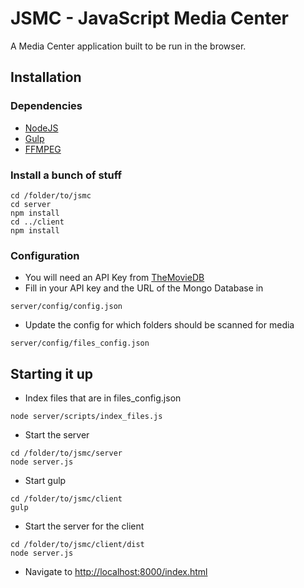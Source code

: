 JSMC - JavaScript Media Center
==============================

A Media Center application built to be run in the browser.

Installation
------------
### Dependencies
* [NodeJS](https://nodejs.org/en/)
* [Gulp](http://gulpjs.com/)
* [FFMPEG](https://www.ffmpeg.org/)

### Install a bunch of stuff
```
cd /folder/to/jsmc
cd server
npm install
cd ../client
npm install
```
### Configuration
* You will need an API Key from [TheMovieDB](https://www.themoviedb.org/documentation/api)
* Fill in your API key and the URL of the Mongo Database in

```
server/config/config.json
```

* Update the config for which folders should be scanned for media

```
server/config/files_config.json
```

Starting it up
--------------
* Index files that are in files_config.json

```
node server/scripts/index_files.js
```

* Start the server

```
cd /folder/to/jsmc/server
node server.js
```

* Start gulp
```
cd /folder/to/jsmc/client
gulp
```

* Start the server for the client
```
cd /folder/to/jsmc/client/dist
node server.js
```

* Navigate to [http://localhost:8000/index.html](http://localhost:8000/index.html)
